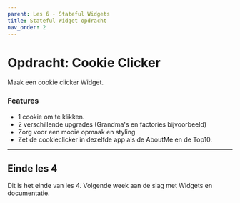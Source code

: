 ```yaml
---
parent: Les 6 - Stateful Widgets
title: Stateful Widget opdracht
nav_order: 2
---
```


# Opdracht: Cookie Clicker
Maak een cookie clicker Widget.

### Features
* 1 cookie om te klikken.
* 2 verschillende upgrades (Grandma's en factories bijvoorbeeld)
* Zorg voor een mooie opmaak en styling
* Zet de cookieclicker in dezelfde app als de AboutMe en de Top10.

---

## Einde les 4
Dit is het einde van les 4. Volgende week aan de slag met Widgets en documentatie.